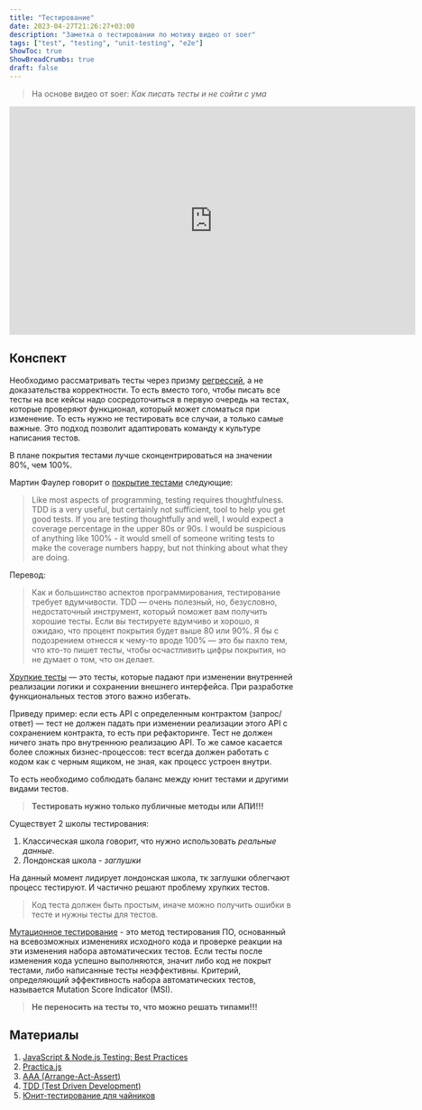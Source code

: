 ```yaml
---
title: "Тестирование"
date: 2023-04-27T21:26:27+03:00
description: "Заметка о тестировании по мотиву видео от soer"
tags: ["test", "testing", "unit-testing", "e2e"]
ShowToc: true
ShowBreadCrumbs: true
draft: false
---
```


> На основе видео от soer: *Как писать тесты и не сойти с ума*

<iframe
    width="720"
    height="405"
    src="https://rutube.ru/play/embed/a3c419bdbf8eff9b843bcfc589c37e72" 
    frameBorder="0"
    allow="clipboard-write; autoplay"
    webkitAllowFullScreen
    mozallowfullscreen
    allowFullScreen>
</iframe>  

## Конспект

Необходимо рассматривать тесты через призму [регрессий](https://ru.wikipedia.org/wiki/Регрессионное_тестирование), а не доказательства корректности. То есть вместо того, чтобы писать все тесты на все кейсы надо сосредоточиться в первую очередь на тестах, которые проверяют функционал, который может сломаться при изменение. То есть нужно не тестировать все случаи, а только самые важные. Это подход позволит адаптировать команду к культуре написания тестов.

В плане покрытия тестами лучше сконцентрироваться на значении 80%, чем 100%.

Мартин Фаулер говорит о [покрытие тестами](https://martinfowler.com/bliki/TestCoverage.html) следующие:

> Like most aspects of programming, testing requires thoughtfulness. TDD is a very useful, but certainly not sufficient, tool to help you get good tests. If you are testing thoughtfully and well, I would expect a coverage percentage in the upper 80s or 90s. I would be suspicious of anything like 100% - it would smell of someone writing tests to make the coverage numbers happy, but not thinking about what they are doing.

Перевод:

> Как и большинство аспектов программирования, тестирование требует вдумчивости. TDD — очень полезный, но, безусловно, недостаточный инструмент, который поможет вам получить хорошие тесты. Если вы тестируете вдумчиво и хорошо, я ожидаю, что процент покрытия будет выше 80 или 90%. Я бы с подозрением отнесся к чему-то вроде 100% — это бы пахло тем, что кто-то пишет тесты, чтобы осчастливить цифры покрытия, но не думает о том, что он делает.

[Хрупкие тесты](https://habr.com/ru/companies/skyeng/articles/659559/) — это тесты, которые падают при изменении внутренней реализации логики и сохранении внешнего интерфейса. При разработке функциональных тестов этого важно избегать.

Приведу пример: если есть API с определенным контрактом (запрос/ответ) — тест не должен падать при изменении реализации этого API с сохранением контракта, то есть при рефакторинге. Тест не должен ничего знать про внутреннюю реализацию API. То же самое касается более сложных бизнес-процессов: тест всегда должен работать с кодом как с черным ящиком, не зная, как процесс устроен внутри.

То есть необходимо соблюдать баланс между юнит тестами и другими видами тестов.

> **Тестировать нужно только публичные методы или АПИ!!!**

Существует 2 школы тестирования:

1. Классическая школа говорит, что нужно использовать *реальные данные*.
2. Лондонская школа - *заглушки*

На данный момент лидирует лондонская школа, тк заглушки облегчают процесс тестируют. И частично решают проблему хрупких тестов. 

> Код теста должен быть простым, иначе можно получить ошибки в тесте и нужны тесты для тестов.

[Мутационное тестирование](https://habr.com/ru/articles/334394/) - это метод тестирования ПО, основанный на всевозможных изменениях исходного кода и проверке реакции на эти изменения набора автоматических тестов. Если тесты после изменения кода успешно выполняются, значит либо код не покрыт тестами, либо написанные тесты неэффективны. Критерий, определяющий эффективность набора автоматических тестов, называется Mutation Score Indicator (MSI).

> **Не переносить на тесты то, что можно решать типами!!!**

## Материалы

1. [JavaScript & Node.js Testing: Best Practices](https://github.com/goldbergyoni/javascript-testing-best-practices/blob/master/readme-ru.md)
2. [Practica.js](https://practica.dev/)
3. [AAA (Arrange-Act-Assert)](https://medium.com/@pjbgf/title-testing-code-ocd-and-the-aaa-pattern-df453975ab80)
4. [TDD (Test Driven Development)](https://www.guru99.com/test-driven-development.html)
5. [Юнит-тестирование для чайников](https://habr.com/ru/post/169381/)